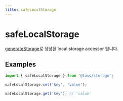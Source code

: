 ```yaml
---
title: safeLocalStorage
---
```


# safeLocalStorage

[generateStorage](/ko/libraries/common/storage/src/generatestorage.i18n)로 생성된 local storage accessor 입니다.

## Examples

```typescript
import { safeLocalStorage } from '@toss/storage';

safeLocalStorage.set('key', 'value');

safeLocalStorage.get('key'); // 'value'
```
